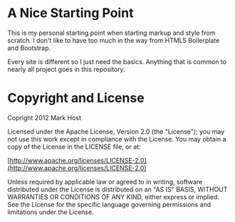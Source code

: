 A Nice Starting Point  
===============

This is my personal starting point when starting markup and style from scratch.  I don't like to have too much in the way from HTML5 Boilerplate and Bootstrap.  

Every site is different so I just need the basics.  Anything that is common to nearly all project goes in this repository.




Copyright and License 
=====================

Copright 2012 Mark Host

Licensed under the Apache License, Version 2.0 (the "License"); you may not use this work except in compliance with the License. You may obtain a copy of the License in the LICENSE file, or at:

[http://www.apache.org/licenses/LICENSE-2.0](http://www.apache.org/licenses/LICENSE-2.0)

Unless required by applicable law or agreed to in writing, software distributed under the License is distributed on an "AS IS" BASIS, WITHOUT WARRANTIES OR CONDITIONS OF ANY KIND, either express or implied. See the License for the specific language governing permissions and limitations under the License.